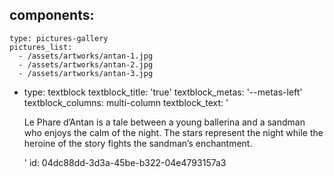 components:
  -
    type: pictures-gallery
    pictures_list:
      - /assets/artworks/antan-1.jpg
      - /assets/artworks/antan-2.jpg
      - /assets/artworks/antan-3.jpg
  -
    type: textblock
    textblock_title: 'true'
    textblock_metas: '--metas-left'
    textblock_columns: multi-column
    textblock_text: '<p>Le Phare d’Antan&nbsp;is a tale between a young ballerina and a sandman who enjoys the calm of the night. The stars represent the night while the heroine of the story fights the sandman’s enchantment.</p>'
id: 04dc88dd-3d3a-45be-b322-04e4793157a3
